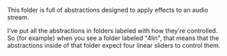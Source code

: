 This folder is full of abstractions designed to apply effects to an audio stream.

I've put all the abstractions in folders labeled with how they're controlled. So (for example) when you see a folder labeled  "4lin", that means that the abstractions inside of that folder expect four linear sliders to control them.
